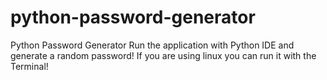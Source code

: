 # python-password-generator
Python Password Generator
Run the application with Python IDE and generate a random password!
If you are using linux you can run it with the Terminal!
